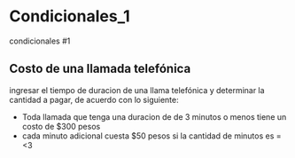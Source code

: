 # Condicionales_1

condicionales #1

## Costo de una llamada telefónica

ingresar el tiempo de duracion de una llama telefónica y determinar la cantidad a pagar, de acuerdo con lo siguiente:
- Toda llamada que tenga una duracion de de 3 minutos o menos tiene un costo de $300 pesos
- cada minuto adicional cuesta $50 pesos
si la cantidad de minutos es =<3